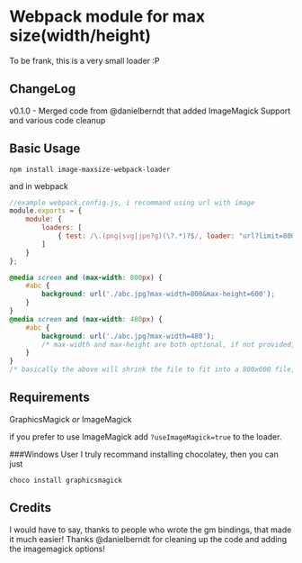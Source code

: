 Webpack module for max size(width/height)
========================================
To be frank, this is a very small loader :P

ChangeLog
---------
v0.1.0 - Merged code from @danielberndt that added ImageMagick Support and various code cleanup 

Basic Usage
-----------
```
npm install image-maxsize-webpack-loader
```
and in webpack
```js
//example webpack.config.js, i recommand using url with image
module.exports = {
    module: {
        loaders: [
            { test: /\.(png|svg|jpe?g)(\?.*)?$/, loader: "url?limit=800!image!image-maxsize"}
        ]
    }
};
```
```css
@media screen and (max-width: 800px) {
	#abc {
		background: url('./abc.jpg?max-width=800&max-height=600');
	}
}
@media screen and (max-width: 480px) {
	#abc {
		background: url('./abc.jpg?max-width=480'); 
		/* max-width and max-height are both optional, if not provided, it will just be replaced with current height/width of image */
	}	
}
/* basically the above will shrink the file to fit into a 800x600 file, while retaining its aspect ratio */
```

Requirements
------------
GraphicsMagick _or_ ImageMagick

if you prefer to use ImageMagick add `?useImageMagick=true` to the loader.

###Windows User
I truly recommand installing chocolatey, then you can just
```
choco install graphicsmagick
```

Credits
-------
I would have to say, thanks to people who wrote the gm bindings, that made it much easier!
Thanks @danielberndt for cleaning up the code and adding the imagemagick options!
